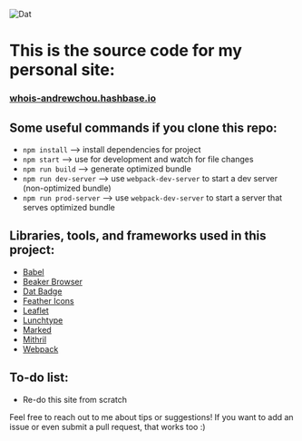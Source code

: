 ![Dat](https://dat-badge.glitch.me/fff4d1e843621b508b08fe87b893b5e231fba74344733ba434d3c17c071fc95c/badge.svg)

# This is the source code for my personal site:
### [whois-andrewchou.hashbase.io](https://whois-andrewchou.hashbase.io)

## Some useful commands if you clone this repo:

- `npm install` --> install dependencies for project
- `npm start` --> use for development and watch for file changes
- `npm run build` --> generate optimized bundle
- `npm run dev-server` --> use `webpack-dev-server` to start a dev server (non-optimized bundle)
- `npm run prod-server` --> use `webpack-dev-server` to start a server that serves optimized bundle

## Libraries, tools, and frameworks used in this project:

- [Babel](https://babeljs.io)
- [Beaker Browser](https://beakerbrowser.com)
- [Dat Badge](https://badge-krismuniz.hashbase.io/)
- [Feather Icons](https://feathericons.com)
- [Leaflet](http://leafletjs.org)
- [Lunchtype](http://lunchtype.com)
- [Marked](https://marked.js.org)
- [Mithril](https://mithril.js.org)
- [Webpack](https://webpack.js.org)


## To-do list:
- Re-do this site from scratch

Feel free to reach out to me about tips or suggestions! If you want to add an issue or even submit a pull request, that works too :)
